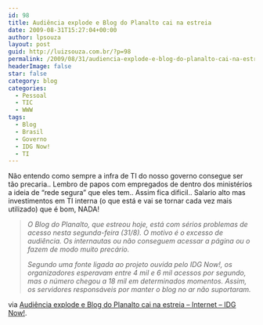```yaml
---
id: 98
title: Audiência explode e Blog do Planalto cai na estreia
date: 2009-08-31T15:27:04+00:00
author: lpsouza
layout: post
guid: http://luizsouza.com.br/?p=98
permalink: /2009/08/31/audiencia-explode-e-blog-do-planalto-cai-na-estreia/
headerImage: false
star: false
category: blog
categories:
  - Pessoal
  - TIC
  - WWW
tags:
  - Blog
  - Brasil
  - Governo
  - IDG Now!
  - TI
---
```

Não entendo como sempre a infra de TI do nosso governo consegue ser tão precaria.. Lembro de papos com empregados de dentro dos ministérios a ideia de &#8220;rede segura&#8221; que eles tem.. Assim fica dificil.. Salario alto mas investimentos em TI interna (o que está e vai se tornar cada vez mais utilizado) que é bom, NADA!

> _O Blog do Planalto, que estreou hoje, está com sérios problemas de acesso nesta segunda-feira (31/8). O motivo é o excesso de audiência. Os internautas ou não conseguem acessar a página ou o fazem de modo muito precário._
> 
> _Segundo uma fonte ligada ao projeto ouvida pelo IDG Now!, os organizadores esperavam entre 4 mil e 6 mil acessos por segundo, mas o número chegou a 18 mil em determinados momentos. Assim, os servidores responsáveis por manter o blog no ar não suportaram._

via [Audiência explode e Blog do Planalto cai na estreia &#8211; Internet &#8211; IDG Now!](http://idgnow.uol.com.br/internet/2009/08/31/audiencia-explode-e-blog-do-planalto-cai/).